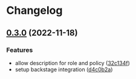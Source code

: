 # Changelog

## [0.3.0](https://github.com/padok-team/terraform-aws-iam/compare/v0.2.0...v0.3.0) (2022-11-18)


### Features

* allow description for role and policy ([32c134f](https://github.com/padok-team/terraform-aws-iam/commit/32c134fcfde83962803410a13902b1c621623793))
* setup backstage integration ([d4c0b2a](https://github.com/padok-team/terraform-aws-iam/commit/d4c0b2a40a78b7944139675645f0bbc8b2dad12e))
